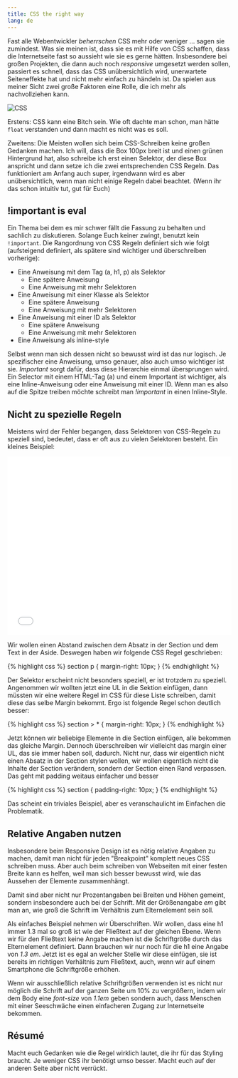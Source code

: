 ```yaml
---
title: CSS the right way
lang: de
---
```


Fast alle Webentwickler *beherrschen* CSS mehr oder weniger ... sagen sie zumindest. Was sie meinen ist, dass sie es mit Hilfe von CSS schaffen, dass die Internetseite fast so aussieht wie sie es gerne hätten. Insbesondere bei großen Projekten, die dann auch noch *responsive* umgesetzt werden sollen, passiert es schnell, dass das CSS unübersichtlich wird, unerwartete Seiteneffekte hat und nicht mehr einfach zu händeln ist. Da spielen aus meiner Sicht zwei große Faktoren eine Rolle, die ich mehr als nachvollziehen kann. 

<img src="https://i.imgur.com/Q3cUg29.gif" alt="CSS" />

Erstens: CSS kann eine Bitch sein. Wie oft dachte man schon, man hätte `float` verstanden und dann macht es nicht was es soll. 

Zweitens: Die Meisten wollen sich beim CSS-Schreiben keine großen Gedanken machen. Ich will, dass die Box 100px breit ist und einen grünen Hintergrund hat, also schreibe ich erst einen Selektor, der diese Box anspricht und dann setze ich die zwei entsprechenden CSS Regeln. Das funktioniert am Anfang auch super, irgendwann wird es aber unübersichtlich, wenn man nicht einige Regeln dabei beachtet. (Wenn ihr das schon intuitiv tut, gut für Euch)

## !important is eval

Ein Thema bei dem es mir schwer fällt die Fassung zu behalten und sachlich zu diskutieren. Solange Euch keiner zwingt, benutzt kein `!important`. Die Rangordnung von CSS Regeln definiert sich wie folgt (aufsteigend definiert, als spätere sind wichtiger und überschreiben vorherige):

* Eine Anweisung mit dem Tag (a, h1, p) als Selektor
	* Eine spätere Anweisung
	* Eine Anweisung mit mehr Selektoren
* Eine Anweisung mit einer Klasse als Selektor
	* Eine spätere Anweisung
	* Eine Anweisung mit mehr Selektoren
* Eine Anweisung mit einer ID als Selektor
	* Eine spätere Anweisung
	* Eine Anweisung mit mehr Selektoren
* Eine Anweisung als inline-style

Selbst wenn man sich dessen nicht so bewusst wird ist das nur logisch. Je spezifischer eine Anweisung, umso genauer, also auch umso wichtiger ist sie. *Important* sorgt dafür, dass diese Hierarchie einmal übersprungen wird. Ein Selector mit einem HTML-Tag (a) und einem Important ist wichtiger, als eine Inline-Anweisung oder eine Anweisung mit einer ID. Wenn man es also auf die Spitze treiben möchte schreibt man *!important* in einen Inline-Style.

## Nicht zu spezielle Regeln

Meistens wird der Fehler begangen, dass Selektoren von CSS-Regeln zu speziell sind, bedeutet, dass er oft aus zu vielen Selektoren besteht. Ein kleines Beispiel:

<iframe width="100%" height="400" src="//jsfiddle.net/fvosberg/khtpme15/4/embedded/result,html,css/" allowfullscreen="allowfullscreen" frameborder="0"></iframe>

Wir wollen einen Abstand zwischen dem Absatz in der Section und dem Text in der Aside. Deswegen haben wir folgende CSS Regel geschrieben:

{% highlight css %}
section p {
    margin-right: 10px;
}
{% endhighlight %}

Der Selektor erscheint nicht besonders speziell, er ist trotzdem zu speziell. Angenommen wir wollten jetzt eine UL in die Sektion einfügen, dann müssten wir eine weitere Regel im CSS für diese Liste schreiben, damit diese das selbe Margin bekommt. Ergo ist folgende Regel schon deutlich besser:

{% highlight css %}
section > * {
	margin-right: 10px;
}
{% endhighlight %}

Jetzt können wir beliebige Elemente in die Section einfügen, alle bekommen das gleiche Margin. Dennoch überschreiben wir vielleicht das margin einer UL, das sie immer haben soll, dadurch. Nicht nur, dass wir eigentlich nicht einen Absatz in der Section stylen wollen, wir wollen eigentlich nicht die Inhalte der Section verändern, sondern der Section einen Rand verpassen. Das geht mit padding weitaus einfacher und besser

{% highlight css %}
section {
	padding-right: 10px;
}
{% endhighlight %}

Das scheint ein triviales Beispiel, aber es veranschaulicht im Einfachen die Problematik.

## Relative Angaben nutzen

Insbesondere beim Responsive Design ist es nötig relative Angaben zu machen, damit man nicht für jeden "Breakpoint" komplett neues CSS schreiben muss. Aber auch beim schreiben von Webseiten mit einer festen Breite kann es helfen, weil man sich besser bewusst wird, wie das Aussehen der Elemente zusammenhängt.

Damit sind aber nicht nur Prozentangaben bei Breiten und Höhen gemeint, sondern insbesondere auch bei der Schrift. Mit der Größenangabe *em* gibt man an, wie groß die Schrift im Verhältnis zum Elternelement sein soll. 

Als einfaches Beispiel nehmen wir Überschriften. Wir wollen, dass eine h1 immer 1.3 mal so groß ist wie der Fließtext auf der gleichen Ebene. Wenn wir für den Fließtext keine Angabe machen ist die Schriftgröße durch das Elternelement definiert. Dann brauchen wir nur noch für die h1 eine Angabe von *1.3 em*. Jetzt ist es egal an welcher Stelle wir diese einfügen, sie ist bereits im richtigen Verhältnis zum Fließtext, auch, wenn wir auf einem Smartphone die Schriftgröße erhöhen.

Wenn wir ausschließlich relative Schriftgrößen verwenden ist es nicht nur möglich die Schrift auf der ganzen Seite um 10% zu vergrößern, indem wir dem Body eine *font-size* von *1.1em* geben sondern auch, dass Menschen mit einer Seeschwäche einen einfacheren Zugang zur Internetseite bekommen.

## Résumé

Macht euch Gedanken wie die Regel wirklich lautet, die ihr für das Styling braucht. Je weniger CSS ihr benötigt umso besser. Macht euch auf der anderen Seite aber nicht verrückt. 
